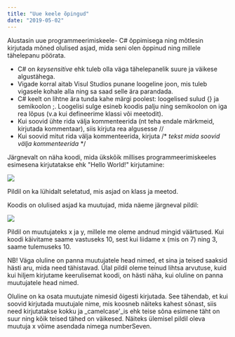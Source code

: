 ```yaml
---
title: "Uue keele õpingud"
date: "2019-05-02"
---
```


Alustasin uue programmeerimiskeele- C# õppimisega ning mõtlesin kirjutada mõned olulised asjad, mida seni olen õppinud ning millele tähelepanu pöörata.

- C# on _keysensitive_ ehk tuleb olla väga tähelepanelik suure ja väikese algustähega.
- Vigade korral aitab Visul Studios punane loogeline joon, mis tuleb vigasele kohale alla ning sa saad selle ära parandada.
- C# keelt on lihtne ära tunda kahe märgi poolest: loogelised sulud {} ja semikoolon ;. Loogelisi sulge esineb koodis palju ning semikoolon on iga rea lõpus (v.a kui defineerime klassi või meetodit).
- Kui soovid ühte rida välja kommenteerida (nt teha endale märkmeid, kirjutada kommentaar), siis kirjuta rea algusesse //
- Kui soovid mitut rida välja kommenteerida, kirjuta /\* _tekst mida soovid välja kommenteerida_ \*/

Järgnevalt on näha koodi, mida ükskõik millises programmeerimiskeeles esimesena kirjutatakse ehk "Hello World!" kirjutamine:

![](http://52.28.251.54/wp-content/uploads/2019/05/image.png)

Pildil on ka lühidalt seletatud, mis asjad on klass ja meetod.

Koodis on olulised asjad ka muutujad, mida näeme järgneval pildil:

![](http://52.28.251.54/wp-content/uploads/2019/05/image-1.png)

Pildil on muutujateks x ja y, millele me oleme andnud mingid väärtused. Kui koodi käivitame saame vastuseks 10, sest kui liidame x (mis on 7) ning 3, saame tulemuseks 10.

NB! Väga oluline on panna muutujatele head nimed, et sina ja teised saaksid hästi aru, mida need tähistavad. Ülal pildil oleme teinud lihtsa arvutuse, kuid kui hiljem kirjutame keerulisemat koodi, on hästi näha, kui oluline on panna muutujatele head nimed.

Oluline on ka osata muutujate nimesid õigesti kirjutada. See tähendab, et kui soovid kirjutada muutujale nime, mis koosneb näiteks kahest sõnast, siis need kirjutatakse kokku ja _camelcase'_is ehk teise sõna esimene täht on suur ning kõik teised tähed on väikesed. Näiteks ülemisel pildil oleva muutuja x võime asendada nimega numberSeven.
